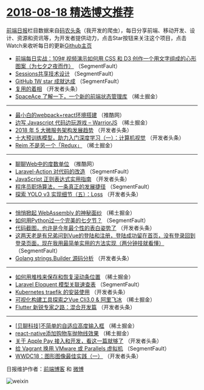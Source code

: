# [2018-08-18 精选博文推荐](http://hao.caibaojian.com/date/2018/08/18)

[前端日报](http://caibaojian.com/c/news)栏目数据来自[码农头条](http://hao.caibaojian.com/)（我开发的爬虫），每日分享前端、移动开发、设计、资源和资讯等，为开发者提供动力，点击Star按钮来关注这个项目，点击Watch来收听每日的更新[Github主页](https://github.com/kujian/frontendDaily)
* [前端每日实战：109# 视频演示如何用 CSS 和 D3 创作一个用文字组成的心形图案（为七夕之夜而作）](http://hao.caibaojian.com/83485.html) （SegmentFault）
* [Sessions共享技术设计](http://hao.caibaojian.com/83486.html) （SegmentFault）
* [GitHub 1W star 成就达成](http://hao.caibaojian.com/83484.html) （SegmentFault）
* [复用的着相](http://hao.caibaojian.com/83534.html) （开发者头条）
* [SpaceAce 了解一下，一个新的前端状态管理库](http://hao.caibaojian.com/83502.html) （稀土掘金）

***
* [最小白的webpack+react环境搭建](http://hao.caibaojian.com/83566.html) （推酷网）
* [边写 Javascript 代码边玩游戏 – WarriorJS](http://hao.caibaojian.com/83497.html) （稀土掘金）
* [2018 年 5 大微服务架构发展趋势](http://hao.caibaojian.com/83523.html) （开发者头条）
* [十大预训练模型，助力入门深度学习（一）：计算机视觉](http://hao.caibaojian.com/83535.html) （开发者头条）
* [Reim 不是另一个「Redux」](http://hao.caibaojian.com/83494.html) （稀土掘金）

***
* [聊聊Web中的度数单位](http://hao.caibaojian.com/83568.html) （推酷网）
* [Laravel-Action 对代码的改造](http://hao.caibaojian.com/83478.html) （SegmentFault）
* [JavaScript 正则表达式实用指南](http://hao.caibaojian.com/83524.html) （开发者头条）
* [程序员职场算法，一条真正的发展捷径](http://hao.caibaojian.com/83487.html) （SegmentFault）
* [探索 YOLO v3 实现细节（五）：Loss](http://hao.caibaojian.com/83536.html) （开发者头条）

***
* [悄悄掀起 WebAssembly 的神秘面纱](http://hao.caibaojian.com/83495.html) （稀土掘金）
* [如何用Python过一个完美的七夕节？](http://hao.caibaojian.com/83479.html) （SegmentFault）
* [代码截图，也许是今年最个性的表白姿势了](http://hao.caibaojian.com/83526.html) （开发者头条）
* [这两天老是有兄弟问到Vue的登陆和注册，登陆成功留在首页，没有登录回到登录页面，现在我用最简单实用的方法实现（两分钟技就看懂）](http://hao.caibaojian.com/83488.html) （SegmentFault）
* [Golang strings.Builder 源码分析](http://hao.caibaojian.com/83537.html) （开发者头条）

***
* [如何用堆栈来保存和恢复滚动条位置](http://hao.caibaojian.com/83496.html) （稀土掘金）
* [Laravel Eloquent 模型关联速查表](http://hao.caibaojian.com/83480.html) （SegmentFault）
* [Kubernetes traefik 的安装使用](http://hao.caibaojian.com/83527.html) （开发者头条）
* [可视化构建工具探索之Vue Cli3.0 &amp; 阿里飞冰](http://hao.caibaojian.com/83500.html) （稀土掘金）
* [Flutter 新锐专家之路：混合开发篇](http://hao.caibaojian.com/83538.html) （开发者头条）

***
* [[贝聊科技]不简单的自适应高度输入框](http://hao.caibaojian.com/83503.html) （稀土掘金）
* [react-native添加购物车抛物线效果](http://hao.caibaojian.com/83498.html) （稀土掘金）
* [关于 Apple Pay 接入和开发，看这一篇就够了](http://hao.caibaojian.com/83528.html) （开发者头条）
* [给 Vagrant 换用 VMware 或 Parallels 虚拟机](http://hao.caibaojian.com/83489.html) （SegmentFault）
* [WWDC18：图形图像最佳实践（一）](http://hao.caibaojian.com/83539.html) （开发者头条）

日报维护作者：[前端博客](http://caibaojian.com/) 和 [微博](http://caibaojian.com/go/weibo)

![weixin](https://user-images.githubusercontent.com/3055447/38468989-651132ac-3b80-11e8-8e6b-15122322a9d7.png)